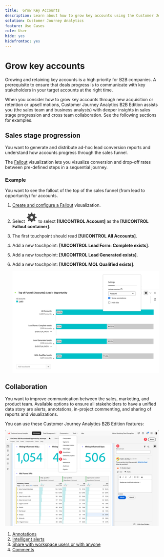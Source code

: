```yaml
---
title:  Grow Key Accounts
description: Learn about how to grow key accounts using the Customer Journey Analytics B2B Edition.
solution: Customer Journey Analytics
feature: Use Cases
role: User
hide: yes
hidefromtoc: yes
---
```

# Grow key accounts

Growing and retaining key accounts is a high priority for B2B companies. A prerequisite to ensure that deals progress is to communicate with key stakeholders in your target accounts at the right time.

When you consider how to grow key accounts through new acquisition or retention or upsell motions, Customer Journey Analytics B2B Edition assists you (the sales team and business analysts) with deeper insights in sales stage progression and cross team collaboration. See the following sections for examples.

## Sales stage progression

You want to generate and distribute ad-hoc lead conversion reports and understand how accounts progress through the sales funnel.

The [Fallout](/help/analysis-workspace/visualizations/fallout/fallout-flow.md) visualization lets you visualize conversion and drop-off rates between pre-defined steps in a sequential journey.

### Example

You want to see the fallout of the top of the sales funnel (from lead to opportunity) for accounts.

1. [Create and configure a Fallout](/help/analysis-workspace/visualizations/fallout/configuring-fallout.md) visualization.
1. Select ![Setting](/help/assets/icons/Setting.svg) to select **[!UICONTROL Account]** as the **[!UICONTROL Fallout container]**.
1. The first touchpoint should read **[!UICONTROL All Accounts]**.
1. Add a new touchpoint: **[!UICONTROL Lead Form: Complete exists]**.
1. Add a new touchpoint: **[!UICONTROL Lead Generated exists]**.
1. Add a new touchpoint: **[!UICONTROL MQL Qualified exists]**.

   ![B2B - grow key accounts - sales stage progression - fallout](assets/b2b-uc-grow-key-accounts-fallout.png)


## Collaboration

You want to improve communication between the sales, marketing, and product team. Available options to ensure all stakeholders to have a unified data story are alerts, annotations, in-project commenting, and sharing of reports and visualizations.

You can use these Customer Journey Analytics B2B Edition features:

![B2B use case - grow key acounts - collaboration - share](assets/b2b-uc-grow-key-accounts-share.png)

1. [Annotations](/help/components/annotations/overview.md)
1. [Intelligent alerts](/help/components/c-intelligent-alerts/intelligent-alerts.md)
1. [Share with workspace users or with anyone](/help/analysis-workspace/curate-share/share-projects.md)
1. [Comments](/help/analysis-workspace/build-workspace-project/comment-projects.md)

